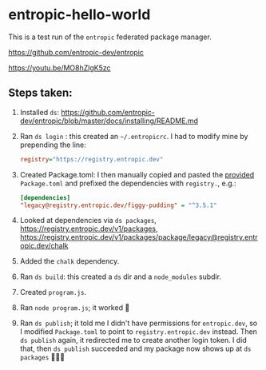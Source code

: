 # entropic-hello-world

This is a test run of the `entropic` federated package manager.

https://github.com/entropic-dev/entropic

https://youtu.be/MO8hZlgK5zc


## Steps taken:

1. Installed `ds`:
https://github.com/entropic-dev/entropic/blob/master/docs/installing/README.md

2. Ran `ds login` : this created an `~/.entropicrc`. I had to modify mine by prepending the line:
    ```ini
    registry="https://registry.entropic.dev"
    ```

3. Created Package.toml: I then manually copied and pasted the [provided](https://github.com/entropic-dev/entropic#packages) `Package.toml` and prefixed the dependencies with `registry.`, e.g.:
    ```ini
    [dependencies]
    "legacy@registry.entropic.dev/figgy-pudding" = "^3.5.1"
    ```
4. Looked at dependencies via `ds packages`, https://registry.entropic.dev/v1/packages, https://registry.entropic.dev/v1/packages/package/legacy@registry.entropic.dev/chalk
5. Added the `chalk` dependency.
6. Ran `ds build`: this created a `ds` dir and a `node_modules` subdir.
7. Created `program.js`.
8. Ran `node program.js`; it worked 🎉
9. Ran `ds publish`; it told me I didn't have permissions for `entropic.dev`, so I modified `Package.toml` to point to `registry.entropic.dev` instead. Then `ds publish` again, it redirected me to create another login token. I did that, then `ds publish` succeeded and my package now shows up at `ds packages` 🎉🎉🎉
